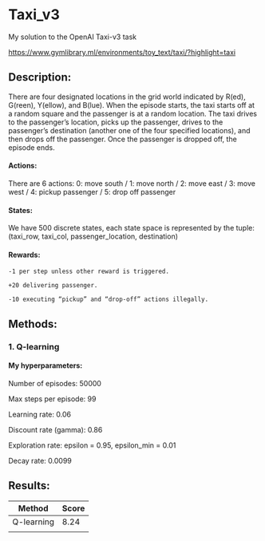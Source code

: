 # Taxi_v3
My solution to the OpenAI Taxi-v3 task

https://www.gymlibrary.ml/environments/toy_text/taxi/?highlight=taxi

## Description: 

There are four designated locations in the grid world indicated by R(ed), G(reen), Y(ellow), and B(lue). When the episode starts, the taxi starts off at a random square and the passenger is at a random location. The taxi drives to the passenger’s location, picks up the passenger, drives to the passenger’s destination (another one of the four specified locations), and then drops off the passenger. Once the passenger is dropped off, the episode ends.

#### Actions:

There are 6 actions:
    0: move south / 1: move north / 2: move east / 3: move west / 4: pickup passenger / 5: drop off passenger

#### States:   

We have 500 discrete states, each state space is represented by the tuple: (taxi_row, taxi_col, passenger_location, destination)   

#### Rewards:   

    -1 per step unless other reward is triggered.

    +20 delivering passenger.

    -10 executing “pickup” and “drop-off” actions illegally.


    
## Methods:

### 1. Q-learning

#### My hyperparameters:

Number of episodes: 50000 

Max steps per episode: 99 

Learning rate: 0.06

Discount rate (gamma): 0.86

Exploration rate: epsilon = 0.95, epsilon_min = 0.01   

Decay rate: 0.0099   



## Results:

| Method        | Score         |
| ------------- | ------------- |
| Q-learning    | 8.24          |
|               |               |
